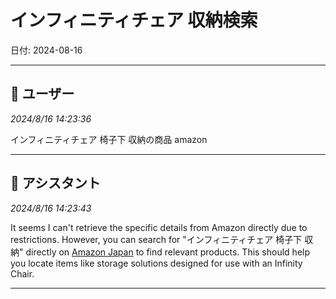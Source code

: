# インフィニティチェア 収納検索

日付: 2024-08-16

---

## 👤 ユーザー
*2024/8/16 14:23:36*

インフィニティチェア 椅子下 収納の商品 amazon

---

## 🤖 アシスタント
*2024/8/16 14:23:43*

It seems I can't retrieve the specific details from Amazon directly due to restrictions. However, you can search for "インフィニティチェア 椅子下 収納" directly on [Amazon Japan](https://www.amazon.co.jp/) to find relevant products. This should help you locate items like storage solutions designed for use with an Infinity Chair.

---
